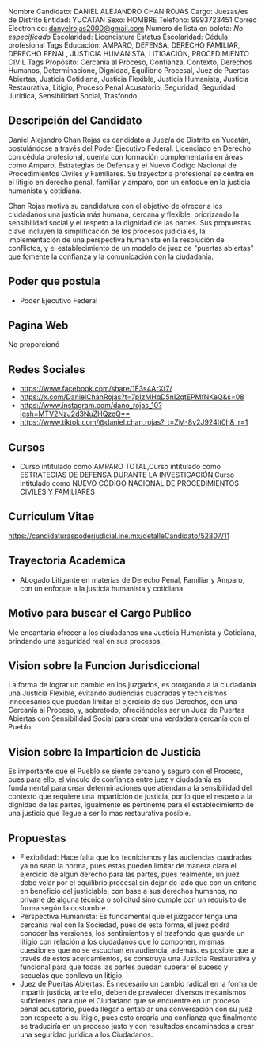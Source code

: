 Nombre Candidato: DANIEL ALEJANDRO CHAN ROJAS
Cargo: Juezas/es de Distrito
Entidad: YUCATAN
Sexo: HOMBRE
Telefono: 9993723451
Correo Electronico: danyelrojas2000@gmail.com
Numero de lista en boleta: *No especificado*
Escolaridad: Licenciatura
Estatus Escolaridad: Cédula profesional
Tags Educación: AMPARO, DEFENSA, DERECHO FAMILIAR, DERECHO PENAL, JUSTICIA HUMANISTA, LITIGACIÓN, PROCEDIMIENTO CIVIL
Tags Propósito: Cercanía al Proceso, Confianza, Contexto, Derechos Humanos, Determinacione, Dignidad, Equilibrio Procesal, Juez de Puertas Abiertas, Justicia Cotidiana, Justicia Flexible, Justicia Humanista, Justicia Restaurativa, Litigio, Proceso Penal Acusatorio, Seguridad, Seguridad Jurídica, Sensibilidad Social, Trasfondo.


## Descripción del Candidato 

Daniel Alejandro Chan Rojas es candidato a Juez/a de Distrito en Yucatán, postulándose a través del Poder Ejecutivo Federal. Licenciado en Derecho con cédula profesional, cuenta con formación complementaria en áreas como Amparo, Estrategias de Defensa y el Nuevo Código Nacional de Procedimientos Civiles y Familiares. Su trayectoria profesional se centra en el litigio en derecho penal, familiar y amparo, con un enfoque en la justicia humanista y cotidiana.

Chan Rojas motiva su candidatura con el objetivo de ofrecer a los ciudadanos una justicia más humana, cercana y flexible, priorizando la sensibilidad social y el respeto a la dignidad de las partes. Sus propuestas clave incluyen la simplificación de los procesos judiciales, la implementación de una perspectiva humanista en la resolución de conflictos, y el establecimiento de un modelo de juez de "puertas abiertas" que fomente la confianza y la comunicación con la ciudadanía.


## Poder que postula

- Poder Ejecutivo Federal


## Pagina Web

No proporcionó


## Redes Sociales

- https://www.facebook.com/share/1F3s4ArXt7/
- https://x.com/DanielChanRojas?t=7pIzMHqD5nI2qtEPMfNKeQ&s=08
- https://www.instagram.com/dano_rojas_10?igsh=MTV2NzJ2d3NuZHQzcQ==
- https://www.tiktok.com/@daniel.chan.rojas?_t=ZM-8v2J924It0h&_r=1


## Cursos

- Curso intitulado como AMPARO TOTAL,Curso intitulado como ESTRATEGIAS DE DEFENSA DURANTE LA INVESTIGACIÓN,Curso intitulado como NUEVO CÓDIGO NACIONAL DE PROCEDIMIENTOS CIVILES Y FAMILIARES


## Curriculum Vitae

https://candidaturaspoderjudicial.ine.mx/detalleCandidato/52807/11


## Trayectoria Academica

- Abogado Litigante en materias de Derecho Penal, Familiar y Amparo, con un enfoque a la justicia humanista y cotidiana


## Motivo para buscar el Cargo Publico

Me encantaría ofrecer a los ciudadanos una Justicia Humanista y Cotidiana, brindando una seguridad real en sus procesos.


## Vision sobre la Funcion Jurisdiccional

La forma de lograr un cambio en los juzgados, es otorgando a la ciudadanía una Justicia Flexible, evitando audiencias cuadradas y tecnicismos innecesarios que puedan limitar el ejercicio de sus Derechos, con una Cercanía al Proceso, y, sobretodo, ofreciéndoles ser un Juez de Puertas Abiertas con Sensibilidad Social para crear una verdadera cercanía con el Pueblo.


## Vision sobre la Imparticion de Justicia

Es importante que el Pueblo se siente cercano y seguro con el Proceso, pues para ello, el vinculo de confianza entre juez y ciudadanía es fundamental para crear determinaciones que atiendan a la sensibilidad del contexto que requiere una impartición de justicia, por lo que el respeto a la dignidad de las partes, igualmente es pertinente para el establecimiento de una justicia que llegue a ser lo mas restaurativa posible.


## Propuestas

- Flexibilidad: Hace falta que los tecnicismos y las audiencias cuadradas ya no sean la norma, pues estas pueden limitar de manera clara el ejercicio de algún derecho para las partes, pues realmente, un juez debe velar por el equilibrio procesal sin dejar de lado que con un criterio en beneficio del justiciable, con base a sus derechos humanos, no privarle de alguna técnica o solicitud sino cumple con un requisito de forma según la costumbre.
- Perspectiva Humanista: Es fundamental que el juzgador tenga una cercanía real con la Sociedad, pues de esta forma, el juez podrá conocer las versiones, los sentimientos y el trasfondo que guarde un litigio con relación a los ciudadanos que lo componen, mismas cuestiones que no se escuchan en audiencia, además. es posible que a través de estos acercamientos, se construya una Justicia Restaurativa y funcional para que todas las partes puedan superar el suceso y secuelas que conlleva un litigio.
- Juez de Puertas Abiertas: Es necesario un cambio radical en la forma de impartir justicia, ante ello, deben de prevalecer diversos mecanismos suficientes para que el Ciudadano que se encuentre en un proceso penal acusatorio, pueda llegar a entablar una conversación con su juez con respecto a su litigio, pues esto crearía una confianza que finalmente se traduciría en un proceso justo y con resultados encaminados a crear una seguridad jurídica a los Ciudadanos.

